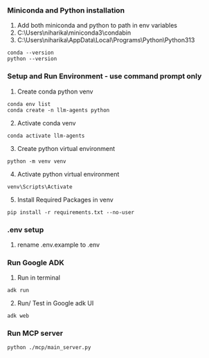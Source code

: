 ### Miniconda and Python installation
1. Add both miniconda and python to path in env variables
2. C:\Users\niharika\miniconda3\condabin
3. C:\Users\niharika\AppData\Local\Programs\Python\Python313

```shell 
conda --version
python --version
```
### Setup and Run Environment - use command prompt only

1. Create conda python venv 
```shell 
conda env list
conda create -n llm-agents python
```

2. Activate conda venv
```shell 
conda activate llm-agents
```

3. Create python virtual environment
```shell 
python -m venv venv
```

4. Activate python virtual environment
```shell 
venv\Scripts\Activate
```

5. Install Required Packages in venv
```shell
pip install -r requirements.txt --no-user
```

### .env setup
1. rename .env.example to .env

### Run Google ADK

1. Run in terminal 
```shell
adk run
```

2. Run/ Test in Google adk UI
```shell
adk web
```

### Run MCP server
```shell
python ./mcp/main_server.py
```
